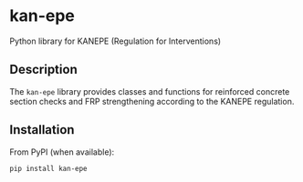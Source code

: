 # kan-epe

Python library for KANEPE (Regulation for Interventions)

## Description
The `kan-epe` library provides classes and functions for reinforced concrete section checks and FRP strengthening according to the KANEPE regulation.

## Installation

From PyPI (when available):
```bash
pip install kan-epe

